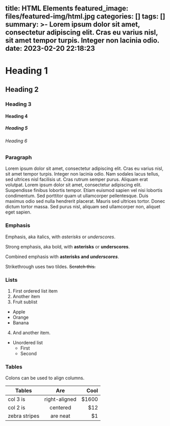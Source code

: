 title: HTML Elements
featured_image: files/featured-img/html.jpg
categories: []
tags: []
summary: >-
  Lorem ipsum dolor sit amet, consectetur adipiscing elit. Cras eu varius nisl,
  sit amet tempor turpis. Integer non lacinia odio.
date: 2023-02-20 22:18:23
---
# Heading 1

## Heading 2

### Heading 3

#### Heading 4

##### Heading 5

###### Heading 6

### Paragraph

Lorem ipsum dolor sit amet, consectetur adipiscing elit. Cras eu varius nisl, sit amet tempor turpis. Integer non lacinia odio. Nam sodales lacus tellus, sed ultrices nisl facilisis ut. Cras rutrum semper purus. Aliquam erat volutpat. Lorem ipsum dolor sit amet, consectetur adipiscing elit. Suspendisse finibus lobortis tempor. Etiam euismod sapien vel nisi lobortis condimentum. Sed porttitor quam ut ullamcorper pellentesque. Duis maximus odio sed nulla hendrerit placerat. Mauris sed ultrices tortor. Donec dictum tortor massa. Sed purus nisl, aliquam sed ullamcorper non, aliquet eget sapien.


### Emphasis

Emphasis, aka italics, with *asterisks* or _underscores_.

Strong emphasis, aka bold, with **asterisks** or __underscores__.

Combined emphasis with **asterisks and _underscores_**.

Strikethrough uses two tildes. ~~Scratch this.~~


### Lists

1. First ordered list item
2. Another item
3. Fruit sublist
  * Apple
  * Orange
  * Banana
4. And another item.


* Unordered list
    - First
    + Second


### Tables

Colons can be used to align columns.

| Tables        | Are           | Cool  |
| ------------- |:-------------:| -----:|
| col 3 is      | right-aligned | $1600 |
| col 2 is      | centered      |   $12 |
| zebra stripes | are neat      |    $1 |


